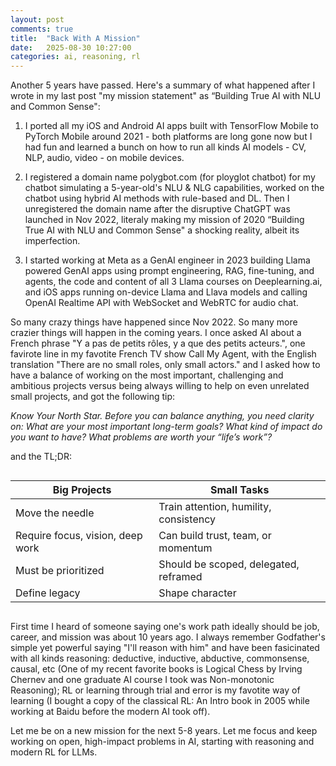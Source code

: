 ```yaml
---
layout: post
comments: true
title:  "Back With A Mission"
date:   2025-08-30 10:27:00
categories: ai, reasoning, rl
---
```


Another 5 years have passed. Here's a summary of what happened after I wrote in my last post "my mission statement" as “Building True AI with NLU and Common Sense":

1. I ported all my iOS and Android AI apps built with TensorFlow Mobile to PyTorch Mobile around 2021 - both platforms are long gone now but I had fun and learned a bunch on how to run all kinds AI models - CV, NLP, audio, video - on mobile devices. 

2. I registered a domain name polygbot.com (for ployglot chatbot) for my chatbot simulating a 5-year-old's NLU & NLG capabilities, worked on the chatbot using hybrid AI methods with rule-based and DL. Then I unregistered the domain name after the disruptive ChatGPT was launched in Nov 2022, literaly making my mission of 2020 “Building True AI with NLU and Common Sense" a shocking reality, albeit its imperfection.

3. I started working at Meta as a GenAI engineer in 2023 building Llama powered GenAI apps using prompt engineering, RAG, fine-tuning, and agents, the code and content of all 3 Llama courses on Deeplearning.ai, and iOS apps running on-device Llama and Llava models and calling OpenAI Realtime API with WebSocket and WebRTC for audio chat.

So many crazy things have happened since Nov 2022. So many more crazier things will happen in the coming years. I once asked AI about a French phrase "Y a pas de petits rôles, y a que des petits acteurs.", one favirote line in my favotite French TV show Call My Agent, with the English translation "There are no small roles, only small actors." and I asked how to have a balance of working on the most important, challenging and ambitious projects versus being always willing to help on even unrelated small projects, and got the following tip:

*Know Your North Star. Before you can balance anything, you need clarity on:
What are your most important long-term goals?
What kind of impact do you want to have?
What problems are worth your “life’s work”?*

and the TL;DR:

<div style="overflow-x:auto;">
  <table>
    <thead>
      <tr>
        <th>Big Projects</th>
        <th>Small Tasks</th>
      </tr>
    </thead>
    <tbody>
      <tr>
        <td>Move the needle</td>
        <td>Train attention, humility, consistency</td>
      </tr>
      <tr>
        <td>Require focus, vision, deep work</td>
        <td>Can build trust, team, or momentum</td>
      </tr>
      <tr>
        <td>Must be prioritized</td>
        <td>Should be scoped, delegated, reframed</td>
      </tr>
      <tr>
        <td>Define legacy</td>
        <td>Shape character</td>
      </tr>
    </tbody>
  </table>
</div><p>


<p>First time I heard of someone saying one's work path ideally should be job, career, and mission was about 10 years ago. I always remember Godfather's simple yet powerful saying "I'll reason with him" and have been fasicinated with all kinds reasoning: deductive, inductive, abductive, commonsense, causal, etc (One of my recent favorite books is Logical Chess by Irving Chernev and one graduate AI course I took was Non-monotonic Reasoning); RL or learning through trial and error is my favotite way of learning (I bought a copy of the classical RL: An Intro book in 2005 while working at Baidu before the modern AI took off).

<p>Let me be on a new mission for the next 5-8 years. Let me focus and keep working on open, high-impact problems in AI, starting with reasoning and modern RL for LLMs.


